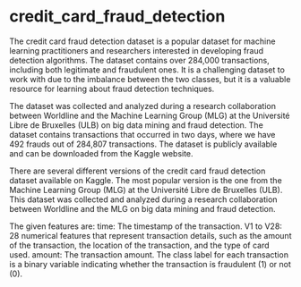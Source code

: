 # credit_card_fraud_detection

The credit card fraud detection dataset is a popular dataset for machine learning practitioners and researchers interested in developing fraud detection algorithms. The dataset contains over 284,000 transactions, including both legitimate and fraudulent ones. It is a challenging dataset to work with due to the imbalance between the two classes, but it is a valuable resource for learning about fraud detection techniques.

The dataset was collected and analyzed during a research collaboration between Worldline and the Machine Learning Group (MLG) at the Université Libre de Bruxelles (ULB) on big data mining and fraud detection. The dataset contains transactions that occurred in two days, where we have 492 frauds out of 284,807 transactions. The dataset is publicly available and can be downloaded from the Kaggle website.

There are several different versions of the credit card fraud detection dataset available on Kaggle. The most popular version is the one from the Machine Learning Group (MLG) at the Université Libre de Bruxelles (ULB). This dataset was collected and analyzed during a research collaboration between Worldline and the MLG on big data mining and fraud detection.

The given features are:
time: The timestamp of the transaction.
V1 to V28: 28 numerical features that represent transaction details, such as the amount of the transaction, the location of the transaction, and the type of card used.
amount: The transaction amount.
The class label for each transaction is a binary variable indicating whether the transaction is fraudulent (1) or not (0).
